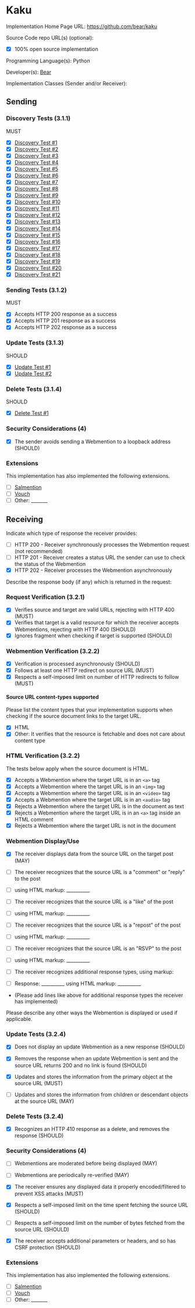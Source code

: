 # Kaku

Implementation Home Page URL: https://github.com/bear/kaku

Source Code repo URL(s) (optional): 
* [X] 100% open source implementation

Programming Language(s): Python

Developer(s): [Bear](https://bear.im)

Implementation Classes (Sender and/or Receiver): 

## Sending

### Discovery Tests (3.1.1)

MUST

* [X] [Discovery Test #1](https://webmention.rocks/test/1)
* [X] [Discovery Test #2](https://webmention.rocks/test/2)
* [X] [Discovery Test #3](https://webmention.rocks/test/3)
* [X] [Discovery Test #4](https://webmention.rocks/test/4)
* [X] [Discovery Test #5](https://webmention.rocks/test/5)
* [X] [Discovery Test #6](https://webmention.rocks/test/6)
* [X] [Discovery Test #7](https://webmention.rocks/test/7)
* [X] [Discovery Test #8](https://webmention.rocks/test/8)
* [X] [Discovery Test #9](https://webmention.rocks/test/9)
* [X] [Discovery Test #10](https://webmention.rocks/test/10)
* [X] [Discovery Test #11](https://webmention.rocks/test/11)
* [X] [Discovery Test #12](https://webmention.rocks/test/12)
* [X] [Discovery Test #13](https://webmention.rocks/test/13)
* [X] [Discovery Test #14](https://webmention.rocks/test/14)
* [X] [Discovery Test #15](https://webmention.rocks/test/15)
* [X] [Discovery Test #16](https://webmention.rocks/test/16)
* [X] [Discovery Test #17](https://webmention.rocks/test/17)
* [X] [Discovery Test #18](https://webmention.rocks/test/18)
* [X] [Discovery Test #19](https://webmention.rocks/test/19)
* [X] [Discovery Test #20](https://webmention.rocks/test/20)
* [X] [Discovery Test #21](https://webmention.rocks/test/21)

### Sending Tests (3.1.2)

MUST

* [X] Accepts HTTP 200 response as a success
* [X] Accepts HTTP 201 response as a success
* [X] Accepts HTTP 202 response as a success

### Update Tests (3.1.3)

SHOULD

* [X] [Update Test #1](https://webmention.rocks/update/1)
* [X] [Update Test #2](https://webmention.rocks/update/2)

### Delete Tests (3.1.4)

SHOULD

* [X] [Delete Test #1](https://webmention.rocks/delete/1)

### Security Considerations (4)

* [X] The sender avoids sending a Webmention to a loopback address (SHOULD)

### Extensions

This implementation has also implemented the following extensions.

* [ ] [Salmention](http://indiewebcamp.com/Salmention)
* [ ] [Vouch](http://indiewebcamp.com/Vouch)
* [ ] Other: _______

## Receiving

Indicate which type of response the receiver provides:

* [ ] HTTP 200 - Receiver synchronously processes the Webmention request (not recommended)
* [ ] HTTP 201 - Receiver creates a status URL the sender can use to check the status of the Webmention
* [X] HTTP 202 - Receiver processes the Webmention asynchronously

Describe the response body (if any) which is returned in the request:


### Request Verification (3.2.1)

* [X] Verifies source and target are valid URLs, rejecting with HTTP 400 (MUST)
* [X] Verifies that target is a valid resource for which the receiver accepts Webmentions, rejecting with HTTP 400 (SHOULD)
* [X] Ignores fragment when checking if target is supported (SHOULD)

### Webmention Verification (3.2.2)

* [X] Verification is processed asynchronously (SHOULD)
* [X] Follows at least one HTTP redirect on source URL (MUST)
* [X] Respects a self-imposed limit on number of HTTP redirects to follow (MUST)

#### Source URL content-types supported

Please list the content types that your implementation supports when checking if the source document links to the target URL.

* [X] HTML
* [X] Other: It verifies that the resource is fetchable and does not care about content type

### HTML Verification (3.2.2)

The tests below apply when the source document is HTML.

* [X] Accepts a Webmention where the target URL is in an `<a>` tag
* [X] Accepts a Webmention where the target URL is in an `<img>` tag
* [X] Accepts a Webmention where the target URL is in an `<video>` tag
* [X] Accepts a Webmention where the target URL is in an `<audio>` tag
* [X] Rejects a Webmention where the target URL is in the document as text
* [X] Rejects a Webmention where the target URL is in an `<a>` tag inside an HTML comment
* [X] Rejects a Webmention where the target URL is not in the document

### Webmention Display/Use

* [X] The receiver displays data from the source URL on the target post (MAY)

* [ ] The receiver recognizes that the source URL is a "comment" or "reply" to the post
 * [ ] using HTML markup: __________
* [ ] The receiver recognizes that the source URL is a "like" of the post
 * [ ] using HTML markup: __________
* [ ] The receiver recognizes that the source URL is a "repost" of the post
 * [ ] using HTML markup: __________
* [ ] The receiver recognizes that the source URL is an "RSVP" to the post
 * [ ] using HTML markup: __________
* [ ] The receiver recognizes additional response types, using markup:
 * [ ] Response: __________ using HTML markup: __________
 * (Please add lines like above for additional response types the receiver has implemented)

Please describe any other ways the Webmention is displayed or used if applicable.


### Update Tests (3.2.4)

* [X] Does not display an update Webmention as a new response (SHOULD)
* [X] Removes the response when an update Webmention is sent and the source URL returns 200 and no link is found (SHOULD)
* [X] Updates and stores the information from the primary object at the source URL (MUST)
* [ ] Updates and stores the information from children or descendant objects at the source URL (MAY)


### Delete Tests (3.2.4)

* [X] Recognizes an HTTP 410 response as a delete, and removes the response (SHOULD)


### Security Considerations (4)

* [ ] Webmentions are moderated before being displayed (MAY)
* [ ] Webmentions are periodically re-verified (MAY)
* [X] The receiver ensures any displayed data it properly encoded/filtered to prevent XSS attacks (MUST)
* [X] Respects a self-imposed limit on the time spent fetching the source URL (SHOULD)
* [ ] Respects a self-imposed limit on the number of bytes fetched from the source URL (SHOULD)
* [X] The receiver accepts additional parameters or headers, and so has CSRF protection (SHOULD)


### Extensions

This implementation has also implemented the following extensions.

* [ ] [Salmention](http://indiewebcamp.com/Salmention)
* [ ] [Vouch](http://indiewebcamp.com/Vouch)
* [ ] Other: _______
